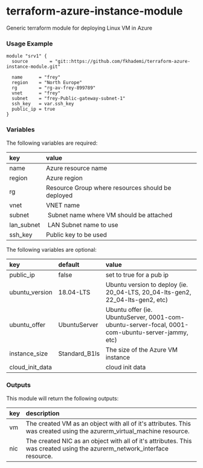 # terraform-azure-instance-module
Generic terraform module for deploying Linux VM in Azure

### Usage Example
```
module "srv1" {
  source        = "git::https://github.com/fkhademi/terraform-azure-instance-module.git"

  name      = "frey"
  region    = "North Europe"
  rg        = "rg-av-frey-899789"
  vnet      = "frey"
  subnet    = "frey-Public-gateway-subnet-1"
  ssh_key   = var.ssh_key
  public_ip = true
}

```

### Variables
The following variables are required:

key | value
:--- | :---
name | Azure resource name
region | Azure region
rg | Resource Group where resources should be deployed
vnet | VNET name
subnet | Subnet name where VM should be attached
lan_subnet | LAN Subnet name to use
ssh_key | Public key to be used

The following variables are optional:

key | default | value 
:---|:---|:---
public_ip | false | set to true for a pub ip
ubuntu_version | 18.04-LTS | Ubuntu version to deploy (ie. 20_04-LTS, 20_04-lts-gen2, 22_04-lts-gen2, etc)
ubuntu_offer | UbuntuServer | Ubuntu offer (ie. UbuntuServer, 0001-com-ubuntu-server-focal, 0001-com-ubuntu-server-jammy, etc)
instance_size | Standard_B1ls | The size of the Azure VM instance
cloud_init_data | | cloud init data

### Outputs
This module will return the following outputs:

key | description
:---|:---
vm | The created VM as an object with all of it's attributes. This was created using the azurerm_virtual_machine resource.
nic | The created NIC as an object with all of it's attributes. This was created using the azurerm_network_interface resource.
